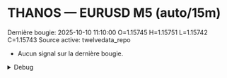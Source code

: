 # THANOS — EURUSD M5 (auto/15m)
Dernière bougie: 2025-10-10 11:10:00  O=1.15745  H=1.15751  L=1.15742  C=1.15743
Source active: twelvedata_repo

- Aucun signal sur la dernière bougie.

<details><summary>Debug</summary>

- TD_API_KEY manquant.

</details>